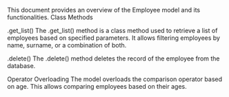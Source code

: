 This document provides an overview of the Employee model and its functionalities.
Class Methods

.get_list()
The .get_list() method is a class method used to retrieve a list of employees based on specified parameters. It allows filtering employees by name, surname, or a combination of both.

.delete()
The .delete() method deletes the record of the employee from the database.

Operator Overloading
The model overloads the comparison operator based on age. This allows comparing employees based on their ages.


